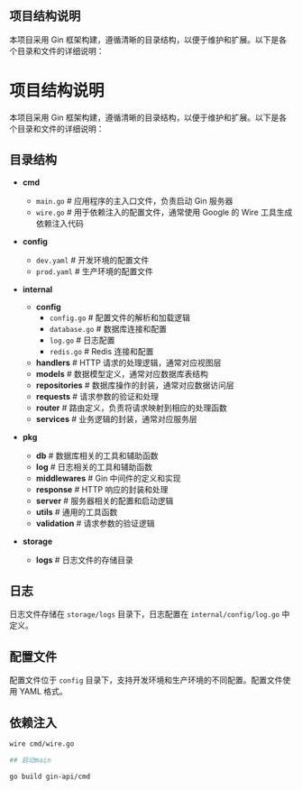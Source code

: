 ## 项目结构说明

本项目采用 Gin 框架构建，遵循清晰的目录结构，以便于维护和扩展。以下是各个目录和文件的详细说明：

# 项目结构说明

本项目采用 Gin 框架构建，遵循清晰的目录结构，以便于维护和扩展。以下是各个目录和文件的详细说明：

## 目录结构

- **cmd**
  - `main.go` # 应用程序的主入口文件，负责启动 Gin 服务器
  - `wire.go` # 用于依赖注入的配置文件，通常使用 Google 的 Wire 工具生成依赖注入代码

- **config**
  - `dev.yaml` # 开发环境的配置文件
  - `prod.yaml` # 生产环境的配置文件

- **internal**
  - **config**
    - `config.go` # 配置文件的解析和加载逻辑
    - `database.go` # 数据库连接和配置
    - `log.go` # 日志配置
    - `redis.go` # Redis 连接和配置
  - **handlers** # HTTP 请求的处理逻辑，通常对应视图层
  - **models** # 数据模型定义，通常对应数据库表结构
  - **repositories** # 数据库操作的封装，通常对应数据访问层
  - **requests** # 请求参数的验证和处理
  - **router** # 路由定义，负责将请求映射到相应的处理函数
  - **services** # 业务逻辑的封装，通常对应服务层

- **pkg**
  - **db** # 数据库相关的工具和辅助函数
  - **log** # 日志相关的工具和辅助函数
  - **middlewares** # Gin 中间件的定义和实现
  - **response** # HTTP 响应的封装和处理
  - **server** # 服务器相关的配置和启动逻辑
  - **utils** # 通用的工具函数
  - **validation** # 请求参数的验证逻辑

- **storage**
  - **logs** # 日志文件的存储目录

## 日志

日志文件存储在 `storage/logs` 目录下，日志配置在 `internal/config/log.go` 中定义。

## 配置文件

配置文件位于 `config` 目录下，支持开发环境和生产环境的不同配置。配置文件使用 YAML 格式。

## 依赖注入

```bash
wire cmd/wire.go

## 启动main

go build gin-api/cmd
